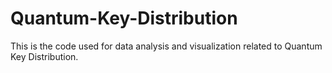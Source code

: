 # Quantum-Key-Distribution

This is the code used for data analysis and visualization related to Quantum Key Distribution.
